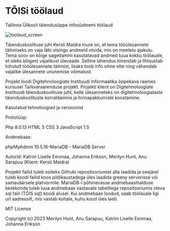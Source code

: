 # TÕISi töölaud

Tallinna Ülikooli täiendusõppe infosüsteemi töölaud

![toolaud_screen](https://github.com/merilynl/TOIS/assets/114921922/a96b3a00-23c0-49d4-85fc-3c787e03b14b)

Täienduskoolituse juhi Kersti Maidra mure on, et tema tööülesannete täitmiseks on vaja läbi otsingu andmeid otsida, mis on meeletu ajakulu. Tema soov on kõige sagedamini kasutatavad andmed tuua kokku töölauale, et oleks kõigest vajalikust ülevaade. Selline lahendus kiirendab ja lihtsustab tohutult tööülesannete täitmist, lisaks toob info silme ette ning vähendab vajalike ülesannete ununemise võimalust.

Projekt loodi Digitehnoloogiate Instituudi Informaatika õppekava raames kursusel Tarkvaraarenduse projekt. Projekti klient on Digitehnoloogiate Instituudi täienduskoolituse juht, kelle ülesanneteks on digitehnoloogialaste täienduskoolituste korraldamine ja hinnapakkumiste koostamine.

Kasutatud tehnoloogiad ja versioonid

Prototüüp:

Php 8.0.13
HTML 5
CSS 3
JavaScript 1.5

Andmebaas:

phpMyAdmin
10.5.16-MariaDB - MariaDB Server

Autorid: Katriin Liselle Eenmaa, Johanna Erikson, Merilyn Hunt, Anu Sarapuu (Klient: Kersti Maidra)

Projekti failid tuleb esiteks Githubi repositooriumist alla laadida ja seejärel tuleb koodi failid koos pildikaustadega üles laadida greeny serverisse või samaväärsele platvormile. MariaDB-l põhinevasse andmebaasihalduse keskkonda tuleb luua andmebaas vastavate tabelitega repositooriumis oleva sql faili (TÕIS sql) koodi alusel. Kui andmebaas loodud, saab töölauale ligi url aadressilt, mis vastab kohale, kuhu kood üles laeti.

MIT License

Copyright (c) 2023 Merilyn Hunt, Anu Sarapuu, Katriin Liselle Eenmaa, Johanna Erikson
